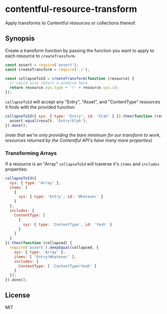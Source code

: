 # contentful-resource-transform

Apply transforms to Contentful resources or collections thereof.

## Synopsis

Create a transform function by passing the function you want to apply to each resource to `createTransform`.

```javascript
const assert = require('assert');
const createTransform = require('./');

const collapseToId = createTransform(function (resource) {
  // could also return a promise here
  return resource.sys.type + '!' + resource.sys.id;
});
```

`collapseToId` will accept any "Entry", "Asset", and "ContentType" resources it finds with the provided function:

```javascript
collapseToId({ sys: { type: 'Entry', id: 'blah' } }).then(function (result) {
  assert.equal(result, 'Entry!blah');
}).done();
```
 _(note that we're only providing the bare minimum for our transform to work,
 resources returned by the Contentful API's have many more properties)_

### Transforming Arrays

If a resource is an "Array" `collapseToId` will traverse it's `items` and `includes` properties:

```javascript
collapseToId({
  sys: { type: 'Array' },
  items: [
    {
      sys: { type: 'Entry', id: 'Whatever' }
    }
  ],
  includes: {
    ContentType: [
      {
        sys: { type: 'ContentType', id: 'Yeah' }
      }
    ]
  }
}).then(function (collapsed) {
  require('assert').deepEqual(collapsed, {
    sys: { type: 'Array' },
    items: [ 'Entry!Whatever' ],
    includes: {
      ContentType: [ 'ContentType!Yeah' ]
    }
  });
}).done();
```

## License

MIT
